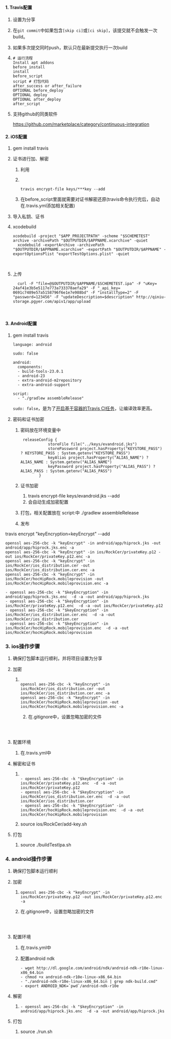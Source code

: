 #### 1. Travis配置

1. 设置为分享

2. 在`git commit`中如果包含`[skip ci]`或`[ci skip]`，该提交就不会触发一次build。

3. 如果多次提交同时push，默认只在最新提交执行一次build

4. ```
   # 运行流程
   Install apt addons
   before_install
   install
   before_script
   script # 打包代码
   after_success or after_failure
   OPTIONAL before_deploy
   OPTIONAL deploy
   OPTIONAL after_deploy
   after_script
   ```

5. 支持github的同类软件

   https://github.com/marketplace/category/continuous-integration

#### 2. iOS配置

   1. gem install travis

   2. 证书进行加、解密

      1. 利用

      2. ​

         ```
         travis encrypt-file keys/***key --add
         ```

      3. 在before_script里面就需要对证书解密还原(travis命令执行完后，自动在.travis.yml添加相关配置)

   3. 导入私钥、证书

   4. xcodebuild

      ```
      xcodebuild -project "$APP_PROJECTPATH" -scheme "$SCHEMETEST" archive -archivePath "$OUTPUTDIR/$APPNAME.xcarchive" -quiet
      	xcodebuild -exportArchive -archivePath "$OUTPUTDIR/$APPNAME.xcarchive" -exportPath "$OUTPUTDIR/$APPNAME" -exportOptionsPlist "exportTestOptions.plist" -quiet
      ```

      ​

   5. 上传

      ```
      	curl -F "file=@$OUTPUTDIR/$APPNAME/$SCHEMETEST.ipa" -F "uKey= 24af41e3b5e5117e773a733378aefa29" -F "_api_key= 0691c7489e57a5158796f6e1e7e988bd" -F "installType=2" -F "password=123456" -F "updateDescription=$description" http://qiniu-storage.pgyer.com/apiv1/app/upload
      ```

      ​

#### 3. Android配置

1. gem install travis

   ```
   language: android

   sudo: false

   android:
     components:
     - build-tools-23.0.1
     - android-23
     - extra-android-m2repository
     - extra-android-support

   script:
     - "./gradlew assembleRelease"
   ```

   `sudo: false`，是为了[开启基于容器的Travis CI任务](https://docs.travis-ci.com/user/migrating-from-legacy/)，让编译效率更高。

2. 密码和证书加密

   1. 密码放在环境变量中

      ```
       releaseConfig {
                  storeFile file("../keys/evandroid.jks")
                  storePassword project.hasProperty("KEYSTORE_PASS") ? KEYSTORE_PASS : System.getenv("KEYSTORE_PASS")
                  keyAlias project.hasProperty("ALIAS_NAME") ? ALIAS_NAME : System.getenv("ALIAS_NAME")
                  keyPassword project.hasProperty("ALIAS_PASS") ? ALIAS_PASS : System.getenv("ALIAS_PASS")
              }
      ```

   2. 证书加密

      1. travis encrypt-file keys/evandroid.jks --add
      2. 会自动生成加密配置

   3. 打包，相关配置放在 script:中 ./gradlew assembleRelease

   4. 发布





travis encrypt "keyEncryption=keyEncrypt" --add

```
openssl aes-256-cbc -k "keyEncrypt" -in android/app/hiprock.jks -out android/app/hiprock.jks.enc -a
openssl aes-256-cbc -k "keyEncrypt" -in ios/RockCer/privateKey.p12 -out ios/RockCer/privateKey.p12.enc -a
openssl aes-256-cbc -k "keyEncrypt" -in ios/RockCer/ios_distribution.cer -out ios/RockCer/ios_distribution.cer.enc -a
openssl aes-256-cbc -k "keyEncrypt" -in ios/RockCer/hocHipRock.mobileprovision -out ios/RockCer/hocHipRock.mobileprovision.enc -a
```

```
- openssl aes-256-cbc -k "$keyEncryption" -in android/app/hiprock.jks.enc  -d -a -out android/app/hiprock.jks
- openssl aes-256-cbc -k "$keyEncryption" -in ios/RockCer/privateKey.p12.enc  -d -a -out ios/RockCer/privateKey.p12
- openssl aes-256-cbc -k "$keyEncryption" -in ios/RockCer/ios_distribution.cer.enc  -d -a -out ios/RockCer/ios_distribution.cer
- openssl aes-256-cbc -k "$keyEncryption" -in ios/RockCer/hocHipRock.mobileprovision.enc  -d -a -out ios/RockCer/hocHipRock.mobileprovision
```





### 3. ios操作步骤

   1. 确保打包脚本运行顺利，并将项目设置为分享

   2. 加密

      1. ``` openssl aes-256-cbc -k "keyEncrypt" -in android/app/hiprock.jks -out android/app/hiprock.jks.enc -a

         openssl aes-256-cbc -k "keyEncrypt" -in ios/RockCer/ios_distribution.cer -out ios/RockCer/ios_distribution.cer.enc -a
         openssl aes-256-cbc -k "keyEncrypt" -in ios/RockCer/hocHipRock.mobileprovision -out ios/RockCer/hocHipRock.mobileprovision.enc -a
         ```

         2. 在.gitignore中，设置忽略加密的文件

            ```

            ```

            ​

   3. 配置环境

      1. 在.travis.yml中

   4. 解密和证书

      1. ```

         - openssl aes-256-cbc -k "$keyEncryption" -in ios/RockCer/privateKey.p12.enc  -d -a -out ios/RockCer/privateKey.p12
         - openssl aes-256-cbc -k "$keyEncryption" -in ios/RockCer/ios_distribution.cer.enc  -d -a -out ios/RockCer/ios_distribution.cer
         - openssl aes-256-cbc -k "$keyEncryption" -in ios/RockCer/hocHipRock.mobileprovision.enc  -d -a -out ios/RockCer/hocHipRock.mobileprovision
         ```

      2. source ios/RockCer/add-key.sh

   5. 打包

      1. source ./buildTestIpa.sh



### 4. android操作步骤
   1. 确保打包脚本运行顺利

   2. 加密

         1. ```
            openssl aes-256-cbc -k "keyEncrypt" -in ios/RockCer/privateKey.p12 -out ios/RockCer/privateKey.p12.enc -a
            ```

         2. 在.gitignore中，设置忽略加密的文件

            ```

            ```

            ​

   3. 配置环境

         1. 在.travis.yml中

         2. 配置android ndk

            ```
            - wget http://dl.google.com/android/ndk/android-ndk-r10e-linux-x86_64.bin
            - chmod +x android-ndk-r10e-linux-x86_64.bin
            - "./android-ndk-r10e-linux-x86_64.bin | grep ndk-build.cmd"
            - export ANDROID_NDK=`pwd`/android-ndk-r10e
            ```

   4. 解密

         1. ```
            - openssl aes-256-cbc -k "$keyEncryption" -in android/app/hiprock.jks.enc  -d -a -out android/app/hiprock.jks
            ```

   5. 打包

         1. source ./run.sh